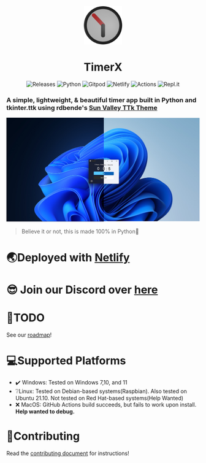 
<p align="center">
    <img alt="TimerX Logo" src="./assets/logo_new.png" width="100px" />
    <h1 align="center">TimerX</h1>
</p>

<p align="center">
    <a style="text-decoration:none" href="https://github.com/Futura-Py/TimerX/releases">
        <img src="https://img.shields.io/github/release/Futura-Py/TimerX.svg?style=flat-square" alt="Releases" width="117px" />
    </a>
    <a style="text-decoration:none" href="https://python.org">
        <img src="https://img.shields.io/badge/python-3670A0?style=for-the-badge&logo=python&logoColor=ffdd54" alt="Python" />
    </a>
    <a style="text-decoration:none" href="https://gitpod.io/#https://github.com/Futura-Py/TimerX">
        <img src="https://img.shields.io/badge/gitpod-f06611.svg?style=for-the-badge&logo=gitpod&logoColor=white" alt="Gitpod" />
    </a>
    <a style="text-decoration:none" href="https://www.netlify.com">
        <img src="https://img.shields.io/badge/netlify-%23000000.svg?style=for-the-badge&logo=netlify&logoColor=#00C7B7" alt="Netlify" />
    </a>
    <a style="text-decoration:none" href="https://github.com/Futura-Py/TimerX/actions">
        <img src="https://img.shields.io/badge/githubactions-%232671E5.svg?style=for-the-badge&logo=githubactions&logoColor=white" alt="Actions" />
    </a>
    <a style="text-decoration:none" href="https://repl.it">
        <img src="https://img.shields.io/badge/Repl.it-%230D101E.svg?style=for-the-badge&logo=replit&logoColor=white" alt="Repl.it" />
</p>

### A simple, lightweight, & beautiful timer app built in Python and tkinter.ttk using rdbende's [Sun Valley TTk Theme](https://github.com/rdbende/Sun-Valley-TTk-Theme)

![img](https://github.com/Futura-Py/TimerX/blob/master/assets/readme/Screenshot.png?raw=true)

> Believe it or not, this is made 100% in Python🐍

# 🌏Deployed with [Netlify](netlify.app)
    
# 😎 Join our Discord over [here](https://discord.gg/dd64cjC8)

# 🎯TODO
See our [roadmap](https://github.com/orgs/Futura-Py/projects/1)!

# 💻Supported Platforms

- ✔️ Windows: Tested on Windows 7,10, and 11
- ❔Linux: Tested on Debian-based systems(Raspbian<!-- and ZorinOS-->). Also tested on Ubuntu 21.10. Not tested on Red Hat-based systems(Help Wanted)
- ❌ MacOS: GitHub Actions build succeeds, but fails to work upon install. **Help wanted to debug.**

# 📜Contributing

Read the [contributing document](/docs/CONTRIBUTING.md) for instructions!

